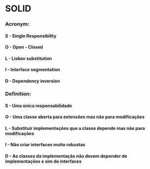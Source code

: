 <h1>SOLID</h1>
<div>
  <h3>Acronym:</h3>
  <h4>S - Single Responsibility</h4>
  <h4>O - Open - Closed</h4>
  <h4>L - Liskov substitution</h4>
  <h4>I - Interface segmentation</h4>
  <h4>D - Dependency inversion</h4>
</div>

<div>
  <h3>Definition:</h3>
  <h4>S - Uma única responsabilidade</h4>
  <h4>O - Uma classe aberta para extensôes mas não para modificações</h4>
  <h4>L - Substituir implementações que a classe depende mas não para modificações</h4>
  <h4>I - Não criar interfaces muito robustas</h4>
  <h4>D - As classes da implementação não devem depender de implementações e sim de interfaces</h4>
</div>
